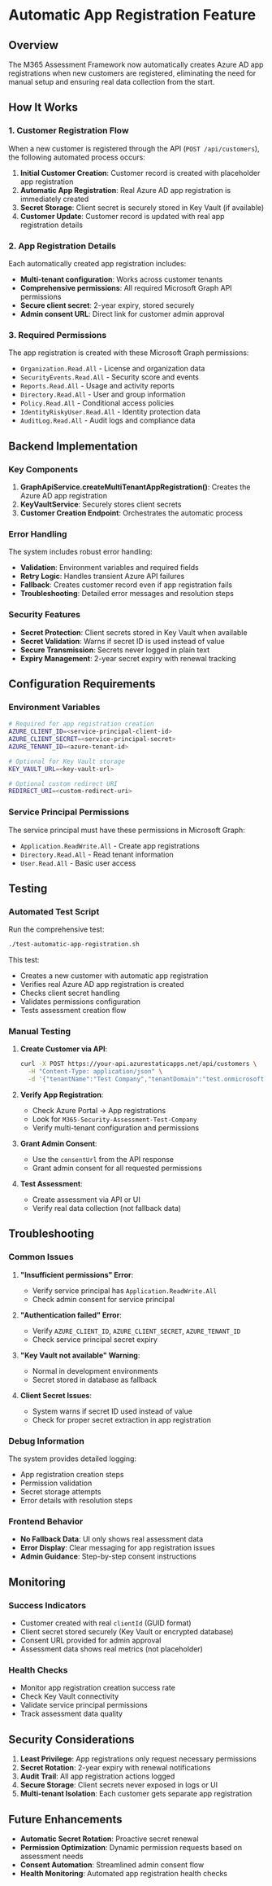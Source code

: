 # Automatic App Registration Feature

## Overview

The M365 Assessment Framework now automatically creates Azure AD app registrations when new customers are registered, eliminating the need for manual setup and ensuring real data collection from the start.

## How It Works

### 1. Customer Registration Flow

When a new customer is registered through the API (`POST /api/customers`), the following automated process occurs:

1. **Initial Customer Creation**: Customer record is created with placeholder app registration
2. **Automatic App Registration**: Real Azure AD app registration is immediately created
3. **Secret Storage**: Client secret is securely stored in Key Vault (if available) 
4. **Customer Update**: Customer record is updated with real app registration details

### 2. App Registration Details

Each automatically created app registration includes:

- **Multi-tenant configuration**: Works across customer tenants
- **Comprehensive permissions**: All required Microsoft Graph API permissions
- **Secure client secret**: 2-year expiry, stored securely
- **Admin consent URL**: Direct link for customer admin approval

### 3. Required Permissions

The app registration is created with these Microsoft Graph permissions:

- `Organization.Read.All` - License and organization data
- `SecurityEvents.Read.All` - Security score and events
- `Reports.Read.All` - Usage and activity reports
- `Directory.Read.All` - User and group information
- `Policy.Read.All` - Conditional access policies
- `IdentityRiskyUser.Read.All` - Identity protection data
- `AuditLog.Read.All` - Audit logs and compliance data

## Backend Implementation

### Key Components

1. **GraphApiService.createMultiTenantAppRegistration()**: Creates the Azure AD app registration
2. **KeyVaultService**: Securely stores client secrets
3. **Customer Creation Endpoint**: Orchestrates the automatic process

### Error Handling

The system includes robust error handling:

- **Validation**: Environment variables and required fields
- **Retry Logic**: Handles transient Azure API failures
- **Fallback**: Creates customer record even if app registration fails
- **Troubleshooting**: Detailed error messages and resolution steps

### Security Features

- **Secret Protection**: Client secrets stored in Key Vault when available
- **Secret Validation**: Warns if secret ID is used instead of value
- **Secure Transmission**: Secrets never logged in plain text
- **Expiry Management**: 2-year secret expiry with renewal tracking

## Configuration Requirements

### Environment Variables

```bash
# Required for app registration creation
AZURE_CLIENT_ID=<service-principal-client-id>
AZURE_CLIENT_SECRET=<service-principal-secret>
AZURE_TENANT_ID=<azure-tenant-id>

# Optional for Key Vault storage
KEY_VAULT_URL=<key-vault-url>

# Optional custom redirect URI
REDIRECT_URI=<custom-redirect-uri>
```

### Service Principal Permissions

The service principal must have these permissions in Microsoft Graph:

- `Application.ReadWrite.All` - Create app registrations
- `Directory.Read.All` - Read tenant information
- `User.Read.All` - Basic user access

## Testing

### Automated Test Script

Run the comprehensive test:

```bash
./test-automatic-app-registration.sh
```

This test:
- Creates a new customer with automatic app registration
- Verifies real Azure AD app registration is created
- Checks client secret handling
- Validates permissions configuration
- Tests assessment creation flow

### Manual Testing

1. **Create Customer via API**:
   ```bash
   curl -X POST https://your-api.azurestaticapps.net/api/customers \
     -H "Content-Type: application/json" \
     -d '{"tenantName":"Test Company","tenantDomain":"test.onmicrosoft.com"}'
   ```

2. **Verify App Registration**:
   - Check Azure Portal → App registrations
   - Look for `M365-Security-Assessment-Test-Company`
   - Verify multi-tenant configuration and permissions

3. **Grant Admin Consent**:
   - Use the `consentUrl` from the API response
   - Grant admin consent for all requested permissions

4. **Test Assessment**:
   - Create assessment via API or UI
   - Verify real data collection (not fallback data)

## Troubleshooting

### Common Issues

1. **"Insufficient permissions" Error**:
   - Verify service principal has `Application.ReadWrite.All`
   - Check admin consent for service principal

2. **"Authentication failed" Error**:
   - Verify `AZURE_CLIENT_ID`, `AZURE_CLIENT_SECRET`, `AZURE_TENANT_ID`
   - Check service principal secret expiry

3. **"Key Vault not available" Warning**:
   - Normal in development environments
   - Secret stored in database as fallback

4. **Client Secret Issues**:
   - System warns if secret ID used instead of value
   - Check for proper secret extraction in app registration

### Debug Information

The system provides detailed logging:
- App registration creation steps
- Permission validation
- Secret storage attempts
- Error details with resolution steps

### Frontend Behavior

- **No Fallback Data**: UI only shows real assessment data
- **Error Display**: Clear messaging for app registration issues
- **Admin Guidance**: Step-by-step consent instructions

## Monitoring

### Success Indicators

- Customer created with real `clientId` (GUID format)
- Client secret stored securely (Key Vault or encrypted database)
- Consent URL provided for admin approval
- Assessment data shows real metrics (not placeholder)

### Health Checks

- Monitor app registration creation success rate
- Check Key Vault connectivity
- Validate service principal permissions
- Track assessment data quality

## Security Considerations

1. **Least Privilege**: App registrations only request necessary permissions
2. **Secret Rotation**: 2-year expiry with renewal notifications
3. **Audit Trail**: All app registration actions logged
4. **Secure Storage**: Client secrets never exposed in logs or UI
5. **Multi-tenant Isolation**: Each customer gets separate app registration

## Future Enhancements

- **Automatic Secret Rotation**: Proactive secret renewal
- **Permission Optimization**: Dynamic permission requests based on assessment needs
- **Consent Automation**: Streamlined admin consent flow
- **Health Monitoring**: Automated app registration health checks
